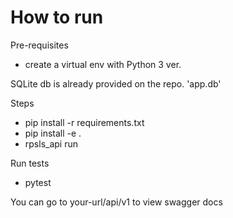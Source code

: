 # How to run 

Pre-requisites
 - create a virtual env with Python 3 ver.

 SQLite db is already provided on the repo. 'app.db'

 Steps
 - pip install -r requirements.txt
 - pip install -e .
 - rpsls_api run

 Run tests
 - pytest

 You can go to your-url/api/v1 to view swagger docs

